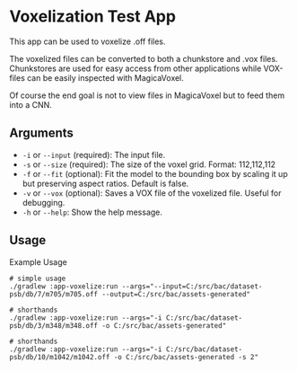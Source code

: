 # Voxelization Test App

This app can be used to voxelize .off files.

The voxelized files can be converted to both a chunkstore and .vox files.
Chunkstores are used for easy access from other applications while VOX-files can be easily inspected with MagicaVoxel.

Of course the end goal is not to view files in MagicaVoxel but to feed them into a CNN.

## Arguments

- `-i` or `--input` (required): The input file.
- `-s` or `--size` (required): The size of the voxel grid. Format: 112,112,112
- `-f` or `--fit` (optional): Fit the model to the bounding box by scaling it up but preserving aspect ratios. Default is false.
- `-v` or `--vox` (optional): Saves a VOX file of the voxelized file. Useful for debugging.
- `-h` or `--help`: Show the help message.


## Usage

Example Usage

```shell
# simple usage
./gradlew :app-voxelize:run --args="--input=C:/src/bac/dataset-psb/db/7/m705/m705.off --output=C:/src/bac/assets-generated"

# shorthands
./gradlew :app-voxelize:run --args="-i C:/src/bac/dataset-psb/db/3/m348/m348.off -o C:/src/bac/assets-generated"

# shorthands
./gradlew :app-voxelize:run --args="-i C:/src/bac/dataset-psb/db/10/m1042/m1042.off -o C:/src/bac/assets-generated -s 2"
```